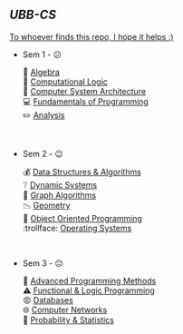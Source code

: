 ## *UBB-CS* ##

[ To whoever finds this repo, I hope it helps :) ](https://www.youtube.com/watch?v=iik25wqIuFo)

* Sem 1 - 😕 <br />

	📐  [Algebra](https://github.com/917-Truta-David/UBB-CS/tree/master/sem1/algebra) <br />
	💩  [Computational Logic](https://github.com/917-Truta-David/UBB-CS/tree/master/sem1/cl) <br />
	🔧  [Computer System Architecture](https://github.com/917-Truta-David/UBB-CS/tree/master/sem1/csa) <br />
	💻  [Fundamentals of Programming](https://github.com/917-Truta-David/UBB-CS/tree/master/sem1/fp) <br />
	✏️  [Analysis](https://github.com/917-Truta-David/UBB-CS/tree/master/sem1/analysis) <br />

<br />

*  Sem 2 - 😉 <br />

	💰  [Data Structures & Algorithms](https://github.com/917-Truta-David/UBB-CS/tree/master/sem2/dsa) <br />
	❔  [Dynamic Systems](https://github.com/917-Truta-David/UBB-CS/tree/master/sem2/ds) <br />
	🚊  [Graph Algorithms](https://github.com/917-Truta-David/UBB-CS/tree/master/sem2/ga) <br />
	📉  [Geometry](https://github.com/917-Truta-David/UBB-CS/tree/master/sem2/geometry) <br />
	💾  [Object Oriented Programming](https://github.com/917-Truta-David/UBB-CS/tree/master/sem2/oop) <br />
	:trollface:  [Operating Systems](https://github.com/917-Truta-David/UBB-CS/tree/master/sem2/os) <br />

<br />

*  Sem 3 - 😐 <br />

	🍞  [Advanced Programming Methods]() <br />
	⚠️  [Functional & Logic Programming]() <br />
	😡  [Databases]() <br />
	🌐  [Computer Networks]() <br />
	🎲  [Probability & Statistics]() <br />

